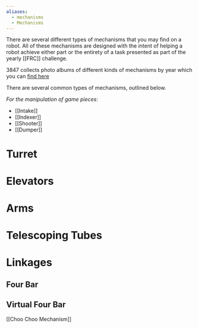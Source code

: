 ```yaml
---
aliases:
  - mechanisms
  - Mechanisms
---
```


There are several different types of mechanisms that you may find on a robot. All of these mechanisms are designed with the intent of helping a robot achieve either part or the entirety of a task presented as part of the yearly [[FRC]] challenge.

3847 collects photo albums of different kinds of mechanisms by year which you can [find here](https://photos.spectrum3847.org/Robot-Mechanisms)

There are several common types of mechanisms, outlined below.

*For the manipulation of game pieces*:
- [[Intake]]
- [[Indexer]]
- [[Shooter]]
- [[Dumper]]



# Turret

# Elevators

# Arms

# Telescoping Tubes

# Linkages
## Four Bar

## Virtual Four Bar


[[Choo Choo Mechanism]]
